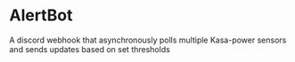 # AlertBot
A discord webhook that asynchronously polls multiple Kasa-power sensors and sends updates based on set thresholds
